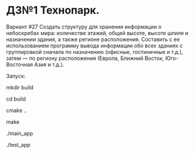# ДЗ№1 Технопарк.

Вариант #27
Создать структуру для хранения информации о небоскребах мира: количестве этажей, общей высоте, высоте шпиля и назначении здания, а также регионе расположения. Составить с ее использованием программу вывода информации обо всех зданиях с группировкой сначала по назначению (офисные, гостиничные и т.д.), затем — по региону расположения (Европа, Ближний Восток, Юго-Восточная Азия и т.д.).

Запуск:

mkdir build

cd build

cmake ..

make

./main_app

./test_app
